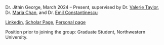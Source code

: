 Dr. Jithin George, March 2024 – Present, supervised by Dr. <a href="https://www.anl.gov/profile/valerie-e-taylor">Valerie Taylor</a>, Dr. <a href="https://www.anl.gov/profile/maria-k-chan">Maria Chan</a>, and Dr. <a href="https://web.cels.anl.gov/~emconsta/">Emil Constantinescu</a>


<a href="https://www.linkedin.com/in/jithin-george-0b62519a/">Linkedin</a>, <a href="https://scholar.google.com/citations?user=-Go8DD4AAAAJ">Scholar Page</a>, <a href="https://dirivian.github.io/">Personal page</a>

Position prior to joining the group: Graduate Student, Northwestern University.